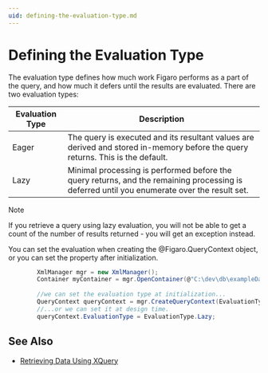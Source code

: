 ```yaml
---
uid: defining-the-evaluation-type.md
---
```


# Defining the Evaluation Type

The evaluation type defines how much work Figaro performs as a part of the query, and how much it defers until the results are evaluated. There are two evaluation types:

Evaluation Type | Description
--------------- | -----------
Eager | The query is executed and its resultant values are derived and stored in-memory before the query returns. This is the default.
Lazy | Minimal processing is performed before the query returns, and the remaining processing is deferred until you enumerate over the result set.

>[!NOTE]
>If you retrieve a query using lazy evaluation, you will not be able to get a count of the number of results returned - you will get an exception instead.

You can set the evaluation when creating the @Figaro.QueryContext object, or you can set the property after initialization.

``` C#
	    XmlManager mgr = new XmlManager();
	    Container myContainer = mgr.OpenContainer(@"C:\dev\db\exampleData.dbxml");
	
	    //we can set the evaluation type at initialization...
	    QueryContext queryContext = mgr.CreateQueryContext(EvaluationType.Eager);
	    //...or we can set it at design time.
	    queryContext.EvaluationType = EvaluationType.Lazy;
```

## See Also
* [Retrieving Data Using XQuery](xref:retrieving-data-using-xquery.md)